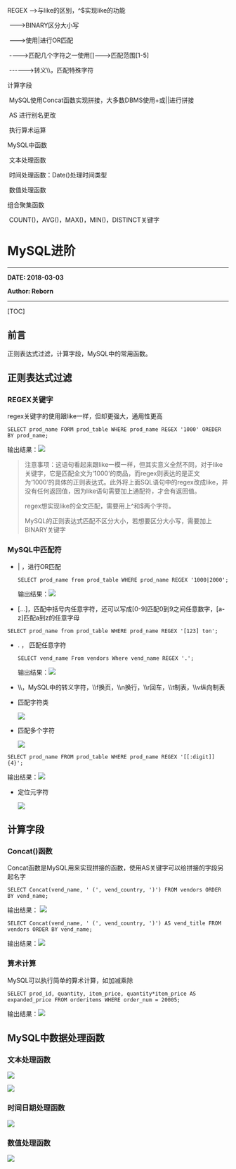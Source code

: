 REGEX -->与like的区别，^$实现like的功能

​	    --->BINARY区分大小写

​            --->使用|进行OR匹配

​	   ---->匹配几个字符之一使用[]--->匹配范围[1-5]

​	------>转义\\\，匹配特殊字符



计算字段

​	MySQL使用Concat函数实现拼接，大多数DBMS使用+或||进行拼接

​	AS 进行别名更改

​	执行算术运算

MySQL中函数

​	文本处理函数

​	时间处理函数：Date()处理时间类型

​	数值处理函数



组合聚集函数

​	COUNT()，AVG()，MAX()，MIN()，DISTINCT关键字



# MySQL进阶

------

**DATE: 2018-03-03**

**Author: Reborn**

-----



[TOC]



## 前言

正则表达式过滤，计算字段，MySQL中的常用函数。



## 正则表达式过滤

### REGEX关键字

regex关键字的使用跟like一样，但却更强大，通用性更高

```mysql
SELECT prod_name FORM prod_table WHERE prod_name REGEX '1000' OREDER BY prod_name;
```

输出结果：![](./regex1.png)

>   注意事项：这语句看起来跟like一模一样，但其实意义全然不同，对于like关键字，它是匹配全文为‘1000’的商品，而regex则表达的是正文为‘1000’的具体的正则表达式。此外将上面SQL语句中的regex改成like，并没有任何返回值，因为like语句需要加上通配符，才会有返回值。
>
>   regex想实现like的全文匹配，需要用上^和$两个字符。
>
>   MySQL的正则表达式匹配不区分大小，若想要区分大小写，需要加上BINARY关键字



### MySQL中匹配符

-   | ，进行OR匹配

    ```mysql
    SELECT prod_name from prod_table WHERE prod_name REGEX '1000|2000';
    ```

    输出结果：![](./regex2.png)

-   [...]，匹配中括号内任意字符，还可以写成[0-9]匹配0到9之间任意数字，[a-z]匹配a到z的任意字母

```mysql
SELECT prod_name from prod_table WHERE prod_name REGEX '[123] ton';
```

-   . ， 匹配任意字符

    ```mysql
    SELECT vend_name From vendors Where vend_name REGEX '.';
    ```

    输出结果：![](./regex4.png)

-   \\\，MySQL中的转义字符，\\\\f换页，\\\n换行，\\\r回车，\\\t制表，\\\v纵向制表

-   匹配字符类

    ![](./regex5.png)

-   匹配多个字符

    ![](./regex6.png)

```mysql
SELECT prod_name FROM prod_table WHERE prod_name REGEX '[[:digit]]{4}';
```

输出结果：![](./regex7.png)



-   定位元字符

    ![](./regex8.png)



## 计算字段

### Concat()函数

Concat函数是MySQL用来实现拼接的函数，使用AS关键字可以给拼接的字段另起名字

```mysql
SELECT Concat(vend_name, ' (', vend_country, ')') FROM vendors ORDER BY vend_name;
```

输出结果： ![](./concat1.png)

```mysql
SELECT Concat(vend_name, ' (', vend_country, ')') AS vend_title FROM vendors ORDER BY vend_name;
```

输出结果：![](./concat2.png)

### 算术计算

MySQL可以执行简单的算术计算，如加减乘除

```mysql
SELECT prod_id, quantity, item_price, quantity*item_price AS expanded_price FROM orderitems WHERE order_num = 20005;
```

输出结果：![](./concat3.png)

## MySQL中数据处理函数

### 文本处理函数

![](./function1.png)

![](./function1-2.png)

### 时间日期处理函数

![](./function2.png)

### 数值处理函数

![](./function3.png)

